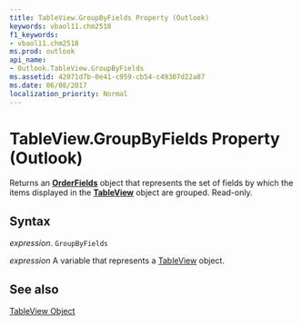 ```yaml
---
title: TableView.GroupByFields Property (Outlook)
keywords: vbaol11.chm2518
f1_keywords:
- vbaol11.chm2518
ms.prod: outlook
api_name:
- Outlook.TableView.GroupByFields
ms.assetid: 42071d7b-0e41-c959-cb54-c49307d22a87
ms.date: 06/08/2017
localization_priority: Normal
---
```



# TableView.GroupByFields Property (Outlook)

Returns an  **[OrderFields](Outlook.OrderFields.md)** object that represents the set of fields by which the items displayed in the **[TableView](Outlook.TableView.md)** object are grouped. Read-only.


## Syntax

_expression_. `GroupByFields`

_expression_ A variable that represents a [TableView](./Outlook.TableView.md) object.


## See also


[TableView Object](Outlook.TableView.md)

